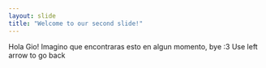 ```yaml
---
layout: slide
title: "Welcome to our second slide!"
---
```

Hola Gio! Imagino que encontraras esto en algun momento, bye :3
Use left arrow to go back